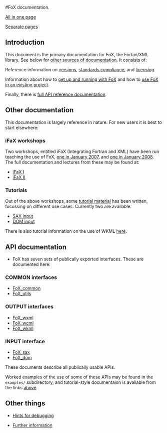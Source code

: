 #FoX documentation.

[All in one page](FoX_DoX.html)

[Separate pages](FoX.html)

## Introduction

This document is the primary documentation for FoX, the Fortan/XML library. See below for [other sources of documentation](#otherdoc). It consists of:

Reference information on [versions](|Versioning|), 
[standards compliance](|Standards|),
and [licensing](|Licensing|).

Information about how to [get up and running with FoX](|Compilation|)
and how to [use FoX in an existing project](|Embedding|).

Finally, there is [full API reference documentation](#apidoc).

## Other documentation

<a name="otherdoc"/>

This documentation is largely reference in nature. For new users it is best to start elsewhere:

### iFaX workshops

Two workshops, entitled iFaX (Integrating Fortran and XML) have been run teaching the use of FoX, [one in January 2007](http://www.niees.ac.uk/events/ifax/index.shtml), and [one in January 2008](http://www.nesc.ac.uk/esi/events/841/). The full documentation and lectures from these may be found at:

* [iFaX I](http://buffalo.niees.group.cam.ac.uk/archive2.php?event_details=ifax)
* [iFaX II](http://www.nesc.ac.uk/action/esi/contribution.cfm?Title=841)

### Tutorials

Out of the above workshops, some [tutorial material](http://www.uszla.me.uk/FoX/iFaX/) has been written, focussing on different use cases. Currently two are available:

* [SAX input](http://www.uszla.me.uk/FoX/iFaX/iFaX.4/iFaX.4.html)
* [DOM input](http://www.uszla.me.uk/FoX/iFaX/iFaX.5/iFaX.5.html)

There is also tutorial information on the use of WKML [here](http://web.me.com/dove_family/xml/kml.html).

## API documentation

<a name="apidoc"/>

* FoX has seven sets of publically exported interfaces. These are documented here:

### COMMON interfaces

* [FoX_common](|FoX_common|)
* [FoX_utils](|FoX_utils|)

### OUTPUT interfaces

* [FoX_wxml](|FoX_wxml|)
* [FoX_wcml](|FoX_wcml|)
* [FoX_wkml](|FoX_wkml|)

### INPUT interface

* [FoX_sax](|FoX_sax|)
* [FoX_dom](|FoX_dom|)

These documents describe all publically usable APIs.

Worked examples of the use of some of these APIs may be found in the `examples/` subdirectory, and tutorial-style documentaion is available from the links [above](#otherdoc).

## Other things

* [Hints for debugging](|Debugging|)

* [Further information](|Information|)

